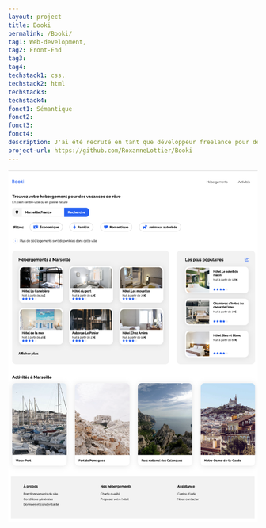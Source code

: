 ```yaml
---
layout: project
title: Booki
permalink: /Booki/
tag1: Web-development,
tag2: Front-End
tag3:
tag4:
techstack1: css,
techstack2: html
techstack3:
techstack4:
fonct1: Sémantique
fonct2:
fonct3:
fonct4:
description: J'ai été recruté en tant que développeur freelance pour développer la partie front-end. J'ai intégré la maquette fournie par le client. Une attention particulière a été portée sur la sémantique.(projet étudiant)
project-url: https://github.com/RoxanneLottier/Booki
---
```


![Booki homepage portfolio](/assets/images/Booki/Portfolio-Booki.png)